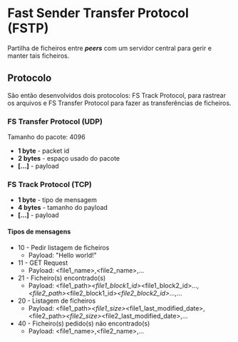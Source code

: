 # Fast Sender Transfer Protocol (FSTP) 

Partilha de ficheiros entre ___peers___ com um servidor central para gerir e manter tais ficheiros.

## Protocolo

São então desenvolvidos dois protocolos: FS Track Protocol, para rastrear os arquivos e FS Transfer Protocol para fazer as transferências de ficheiros.

### FS Transfer Protocol (UDP)

Tamanho do pacote: 4096

- __1 byte__ - packet id
- __2 bytes__ - espaço usado do pacote
- __[...]__ - payload

### FS Track Protocol (TCP)

- __1 byte__ - tipo de mensagem
- __4 bytes__ - tamanho do payload
- __[...]__ - payload

#### Tipos de mensagens

- 10 - Pedir listagem de ficheiros
    - Payload: "Hello world!"
- 11 - GET Request
    - Payload: <file1_name>,<file2_name>,...
- 21 - Ficheiro(s) encontrado(s)
    - Payload: <file1_path>_<file1_block1_id>_<file1_block2_id>_...,<file2_path>_<file2_block1_id>_<file2_block2_id>_...,...
- 20 - Listagem de ficheiros
    - Payload: <file1_path>_<file1_size>_<file1_last_modified_date>,<file2_path>_<file2_size>_<file2_last_modified_date>,...
- 40 - Ficheiro(s) pedido(s) não encontrado(s)
    - Payload: <file1_name>,<file2_name>,...